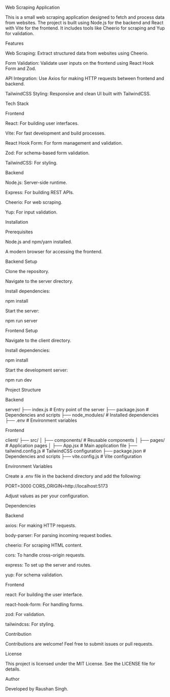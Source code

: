 Web Scraping Application

This is a small web scraping application designed to fetch and process data from websites. The project is built using Node.js for the backend and React with Vite for the frontend. It includes tools like Cheerio for scraping and Yup for validation.

Features

Web Scraping: Extract structured data from websites using Cheerio.

Form Validation: Validate user inputs on the frontend using React Hook Form and Zod.

API Integration: Use Axios for making HTTP requests between frontend and backend.

TailwindCSS Styling: Responsive and clean UI built with TailwindCSS.

Tech Stack

Frontend

React: For building user interfaces.

Vite: For fast development and build processes.

React Hook Form: For form management and validation.

Zod: For schema-based form validation.

TailwindCSS: For styling.

Backend

Node.js: Server-side runtime.

Express: For building REST APIs.

Cheerio: For web scraping.

Yup: For input validation.

Installation

Prerequisites

Node.js and npm/yarn installed.

A modern browser for accessing the frontend.

Backend Setup

Clone the repository.

Navigate to the server directory.

Install dependencies:

npm install

Start the server:

npm run server

Frontend Setup

Navigate to the client directory.

Install dependencies:

npm install

Start the development server:

npm run dev

Project Structure

Backend

server/
├── index.js             # Entry point of the server
├── package.json         # Dependencies and scripts
├── node_modules/        # Installed dependencies
├── .env                 # Environment variables

Frontend

client/
├── src/
│   ├── components/      # Reusable components
│   ├── pages/           # Application pages
│   ├── App.jsx          # Main application file
├── tailwind.config.js   # TailwindCSS configuration
├── package.json         # Dependencies and scripts
├── vite.config.js       # Vite configuration

Environment Variables

Create a .env file in the backend directory and add the following:

PORT=3000
CORS_ORIGIN=http://localhost:5173

Adjust values as per your configuration.

Dependencies

Backend

axios: For making HTTP requests.

body-parser: For parsing incoming request bodies.

cheerio: For scraping HTML content.

cors: To handle cross-origin requests.

express: To set up the server and routes.

yup: For schema validation.

Frontend

react: For building the user interface.

react-hook-form: For handling forms.

zod: For validation.

tailwindcss: For styling.

Contribution

Contributions are welcome! Feel free to submit issues or pull requests.

License

This project is licensed under the MIT License. See the LICENSE file for details.

Author

Developed by Raushan Singh.

